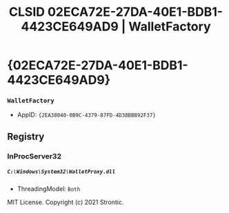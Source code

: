 ﻿---
title: "CLSID 02ECA72E-27DA-40E1-BDB1-4423CE649AD9 | WalletFactory"
excerpt: What is COM-Object CLSID 02ECA72E-27DA-40E1-BDB1-4423CE649AD9?
---

# {02ECA72E-27DA-40E1-BDB1-4423CE649AD9}

### `WalletFactory`
* AppID: `{2EA38040-0B9C-4379-87FD-4D38BB892F37}`

## Registry


### InProcServer32

##### `C:\Windows\System32\WalletProxy.dll`
* ThreadingModel: `Both`

MIT License. Copyright (c) 2021 Strontic.


